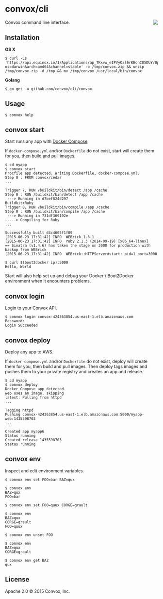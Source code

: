# convox/cli 

<a href="https://travis-ci.org/convox/cli">
  <img align="right" src="https://travis-ci.org/convox/cli.svg?branch=master">
</a>

Convox command line interface.

## Installation

**OS X**

    $ curl -Ls 'https://api.equinox.io/1/Applications/ap_TKxvw_eIPVyOzl6rKEonCU5DUY/Updates/Asset/convox.zip?os=darwin&arch=amd64&channel=stable' -o /tmp/convox.zip && unzip /tmp/convox.zip -d /tmp && mv /tmp/convox /usr/local/bin/convox

**Golang**

    $ go get -u github.com/convox/cli/convox

## Usage

    $ convox help

## convox start

Start runs any app with [Docker Compose](https://docs.docker.com/compose/).

If `docker-compose.yml` and/or `Dockerfile` do not exist, start will create them
for you, then build and pull images.

    $ cd myapp
    $ convox start
    Procfile app detected. Writing Dockerfile, docker-compose.yml.
    Step 0 : FROM convox/cedar
    ...

    Trigger 7, RUN /buildkit/bin/detect /app /cache
    Step 0 : RUN /buildkit/bin/detect /app /cache
     ---> Running in d7bef824d297
    Buildkit+Ruby
    Trigger 8, RUN /buildkit/bin/compile /app /cache
    Step 0 : RUN /buildkit/bin/compile /app /cache
     ---> Running in 731df369192e
    -----> Compiling for Ruby
    ...

    Successfully built d4c4605f1f09
    [2015-06-23 17:31:42] INFO  WEBrick 1.3.1
    [2015-06-23 17:31:42] INFO  ruby 2.1.3 (2014-09-19) [x86_64-linux]
    == Sinatra (v1.4.6) has taken the stage on 3000 for production with backup from WEBrick
    [2015-06-23 17:31:42] INFO  WEBrick::HTTPServer#start: pid=1 port=3000

    $ curl $(boot2docker ip):5000
    Hello, World

Start will also help set up and debug your Docker / Boot2Docker environment when
it encounters problems.

## convox login

Login to your Convox API.

    $ convox login convox-424363854.us-east-1.elb.amazonaws.com
    Password: 
    Login Succeeded

## convox deploy

Deploy any app to AWS.

If `docker-compose.yml` and/or `Dockerfile` do not exist, deploy will create 
them for you, then build and pull images. Then deploy tags images and pushes 
them to your private registry and creates an app and release.

    $ cd myapp
    $ convox deploy
    Docker Compose app detected.
    web uses an image, skipping
    latest: Pulling from httpd
    ...

    Tagging httpd
    Pushing convox-424363854.us-east-1.elb.amazonaws.com:5000/myapp-web:1435598703
    ...

    Created app myapp6
    Status running
    Created release 1435598703
    Status running

## convox env

Inspect and edit environment variables.

    $ convox env set FOO=bar BAZ=qux

    $ convox env
    BAZ=qux
    FOO=bar

    $ convox env set FOO=quux CORGE=grault

    $ convox env
    BAZ=qux
    CORGE=grault
    FOO=quux

    $ convox env unset FOO

    $ convox env
    BAZ=qux
    CORGE=grault

    $ convox env get BAZ
    qux

## License

Apache 2.0 &copy; 2015 Convox, Inc.
